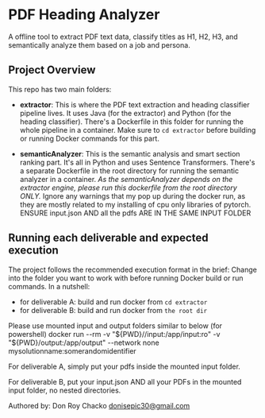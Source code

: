 # PDF Heading Analyzer 

A offline tool to extract PDF text data, classify titles as H1, H2, H3, and semantically analyze them based on a job and persona.

## Project Overview

This repo has two main folders:

- **extractor**: This is where the PDF text extraction and heading classifier pipeline lives. It uses Java (for the extractor) and Python (for the heading classifier). There's a Dockerfile in this folder for running the whole pipeline in a container. Make sure to `cd extractor` before building or running Docker commands for this part.

- **semanticAnalyzer**: This is the semantic analysis and smart section ranking part. It's all in Python and uses Sentence Transformers. There's a separate Dockerfile in the root directory for running the semantic analyzer in a container. *As the semanticAnalyzer depends on the extractor engine, please run this dockerfile from the root directory ONLY.* Ignore any warnings that my pop up during the docker run, as they are mostly related to my installing of cpu only libraries of pytorch. ENSURE input.json AND all the pdfs ARE IN THE SAME INPUT FOLDER

## Running each deliverable and expected execution
The project follows the recommended execution format in the brief:
Change into the folder you want to work with before running Docker build or run commands.
In a nutshell:

- for deliverable A: build and run docker from `cd extractor` 
- for deliverable B: build and run docker from `the root dir`

Please use mounted input and output folders similar to below (for powershell)
docker run --rm -v "${PWD}//input:/app/input:ro" -v "${PWD}/output:/app/output" --network none mysolutionname:somerandomidentifier

For deliverable A, simply put your pdfs inside the mounted input folder.

For deliverable B, put your input.json AND all your PDFs in the mounted input folder, no nested directories.

Authored by: Don Roy Chacko <donisepic30@gmail.com>